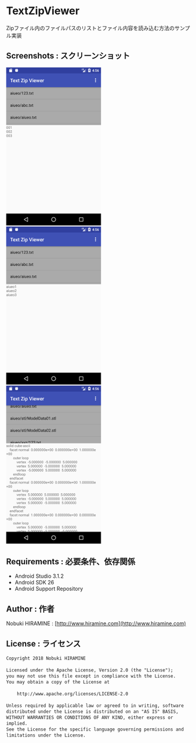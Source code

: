 # TextZipViewer
Zipファイル内のファイルパスのリストとファイル内容を読み込む方法のサンプル実装

## Screenshots : スクリーンショット
<img src="_images/Screenshot_01.png" width="256" alt="Screenshot"/> <img src="_images/Screenshot_02.png" width="256" alt="Screenshot"/> <img src="_images/Screenshot_03.png" width="256" alt="Screenshot"/>

## Requirements : 必要条件、依存関係
- Android Studio 3.1.2
- Android SDK 26
- Android Support Repository

## Author : 作者
Nobuki HIRAMINE : [http://www.hiramine.com](http://www.hiramine.com)

## License : ライセンス
```
Copyright 2018 Nobuki HIRAMINE

Licensed under the Apache License, Version 2.0 (the "License");
you may not use this file except in compliance with the License.
You may obtain a copy of the License at

    http://www.apache.org/licenses/LICENSE-2.0

Unless required by applicable law or agreed to in writing, software
distributed under the License is distributed on an "AS IS" BASIS,
WITHOUT WARRANTIES OR CONDITIONS OF ANY KIND, either express or implied.
See the License for the specific language governing permissions and
limitations under the License.
```
